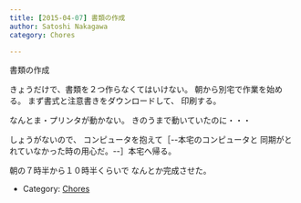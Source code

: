 ```yaml
---
title: [2015-04-07] 書類の作成
author: Satoshi Nakagawa
category: Chores

---
```


書類の作成

きょうだけで、書類を２つ作らなくてはいけない。
朝から別宅で作業を始める。
まず書式と注意書きをダウンロードして、
印刷する。

 なんとま・プリンタが動かない。
きのうまで動いていたのに・・・

 しょうがないので、
コンピュータを抱えて［--本宅のコンピュータと
同期がとれていなかった時の用心だ。--］本宅へ帰る。

 朝の７時半から１０時半くらいで
なんとか完成させた。

- Category: [Chores](https://merapano.github.io/categories.html#Chores)

